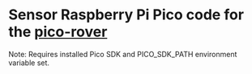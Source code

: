 # Sensor Raspberry Pi Pico code for the [pico-rover](https://github.com/Compdog-inc/pico-rover)

Note: Requires installed Pico SDK and PICO_SDK_PATH environment variable set.
